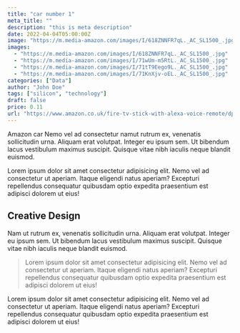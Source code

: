 ```yaml
---
title: "car number 1"
meta_title: ""
description: "this is meta description"
date: 2022-04-04T05:00:00Z
image: "https://m.media-amazon.com/images/I/618ZNNFR7qL._AC_SL1500_.jpg"
images:
  - "https://m.media-amazon.com/images/I/618ZNNFR7qL._AC_SL1500_.jpg"
  - "https://m.media-amazon.com/images/I/71wUm-m5RtL._AC_SL1500_.jpg"
  - "https://m.media-amazon.com/images/I/71tT9Eego9L._AC_SL1500_.jpg"
  - "https://m.media-amazon.com/images/I/71KnXjv-oEL._AC_SL1500_.jpg"
categories: ["Data"]
author: "John Doe"
tags: ["silicon", "technology"]
draft: false
price: 0.11
url: "https://www.amazon.co.uk/fire-tv-stick-with-alexa-voice-remote/dp/B08C1RR8JM"
---
```


Amazon car Nemo vel ad consectetur namut rutrum ex, venenatis sollicitudin urna. Aliquam erat volutpat. Integer eu ipsum sem. Ut bibendum lacus vestibulum maximus suscipit. Quisque vitae nibh iaculis neque blandit euismod.

Lorem ipsum dolor sit amet consectetur adipisicing elit. Nemo vel ad consectetur ut aperiam. Itaque eligendi natus aperiam? Excepturi repellendus consequatur quibusdam optio expedita praesentium est adipisci dolorem ut eius!

## Creative Design

Nam ut rutrum ex, venenatis sollicitudin urna. Aliquam erat volutpat. Integer eu ipsum sem. Ut bibendum lacus vestibulum maximus suscipit. Quisque vitae nibh iaculis neque blandit euismod.

> Lorem ipsum dolor sit amet consectetur adipisicing elit. Nemo vel ad consectetur ut aperiam. Itaque eligendi natus aperiam? Excepturi repellendus consequatur quibusdam optio expedita praesentium est adipisci dolorem ut eius!

Lorem ipsum dolor sit amet consectetur adipisicing elit. Nemo vel ad consectetur ut aperiam. Itaque eligendi natus aperiam? Excepturi repellendus consequatur quibusdam optio expedita praesentium est adipisci dolorem ut eius!
